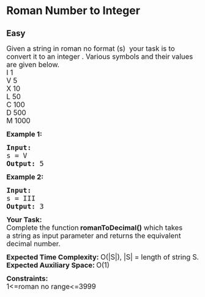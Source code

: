 # Roman Number to Integer
## Easy
<div class="problems_problem_content__Xm_eO"><p><span style="font-size: 18px;">Given a string in roman no format (s) &nbsp;your task is to convert it to an integer&nbsp;.&nbsp;Various symbols and their values are given below.<br>I 1<br>V 5<br>X 10<br>L 50<br>C 100<br>D 500<br>M 1000</span></p>
<p><span style="font-size: 18px;"><strong>Example 1:</strong></span></p>
<pre><span style="font-size: 18px;"><strong>Input:
</strong>s = V
<strong>Output: </strong>5</span>
</pre>
<p><span style="font-size: 18px;"><strong>Example 2:</strong></span></p>
<pre><span style="font-size: 18px;"><strong>Input:
</strong>s = III&nbsp;
<strong>Output: </strong>3</span>
</pre>
<p><span style="font-size: 18px;"><strong>Your Task:</strong><br>Complete the function<strong>&nbsp;romanToDecimal()</strong>&nbsp;which takes a&nbsp;string&nbsp;as input parameter and returns the equivalent decimal number.&nbsp;</span></p>
<p><span style="font-size: 18px;"><strong>Expected Time Complexity:&nbsp;</strong>O(|S|), |S| = length of string S.<br><strong>Expected Auxiliary Space:&nbsp;</strong>O(1)</span></p>
<p><span style="font-size: 18px;"><strong>Constraints:</strong><br>1&lt;=roman no range&lt;=3999</span></p></div>